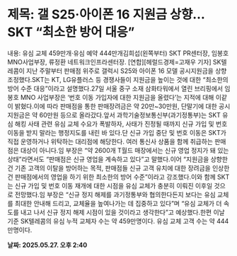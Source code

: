 # **제목: 갤 S25·아이폰 16 지원금 상향…SKT “최소한 방어 대응”**

  내용: 유심 교체 459만개·유심 예약 444만개김희섭(왼쪽부터) SKT PR센터장, 임봉호 MNO사업부장, 류정환 네트워크인프라센터장. [연합][헤럴드경제=고재우 기자] SK텔레콤이 지난 주말부터 판매점 위주로 갤럭시 S25와 아이폰 16 모델 공시지원금을 상향 조정했다.SKT는 KT, LG유플러스 등 경쟁사들이 지원금을 높이는 것에 대한 “최소한의 방어 수준 대응”이라고 설명했다.27일 서울 중구 소재 삼화타워에서 열린 브리핑에서 임봉호 MNO 사업부장은 ‘번호 이동 가입자에 대한 지원금을 올렸다’는 지적에 대해 이같이 밝혔다.이에 따라 판매점을 통한 판매장려금은 약 20만~30만원, 단말기에 대한 공시지원금은 약 60만원 등으로 올라갔다.앞서 과학기술정보통신부(과기정통부)는 SKT 유심 해킹 사태 관련 유심 교체 수요가 폭발하자, 사태가 진정될 때까지 신규 가입 및 번호 이동을 받지 말라는 행정지도를 내린 바 있다.단 신규 가입 중단 및 번호 이동은 SKT가 직접 운영하거나 위탁하는 대리점에 해당한다. 여러 통신사 상품을 함께 취급하는 판매점은 대상이 아니다.임 부장은 “약 2600개 T월드 매장에서는 신규 영업 정지가 돼 있는 상태”라면서도 “판매점은 신규 영업을 계속하고 있다”고 말했다.이어 “지원금을 상향한 건 기존 고객의 이탈을 방어하는 목적, 판매점들 신규 고객 유치에 대한 장려금을 인상한 건 판매점에서의 영업을 하기 위한 최소한의 방어 수준”이라고 강조했다.이와 함께 SKT는 신규 가입 및 번호 이동 재개에 대한 시점을 유심 교체가 충분히 이뤄진 이후일 것으로 전망했다.임 부장은 “신규 정지 해제를 과기정통부와 협의한다든지 보다는 유심 교체를 최대한 안내해 드리고, 교체율을 높여나가는 데 집중하고 있다”며 “유심 교체가 더 속도를 내고 나서 신규 정지 해제 시점이 있을 것이라고 생각한다”고 예상했다.한편 이날 기준 SK텔레콤의 유심 누적 교체자 수는 약 459만명이다. 유심 교체 고객 수는 약 444만명이다.

  **날짜: 2025.05.27. 오후 2:40**